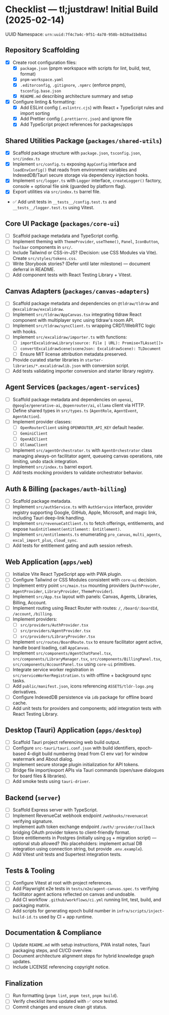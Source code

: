 # Checklist — tl;justdraw! Initial Build (2025-02-14)

UUID Namespace: `urn:uuid:7f4c7a4c-9f51-4a78-958b-8d20ad1bd8a1`

## Repository Scaffolding
- [x] Create root configuration files:
  - [x] `package.json` (pnpm workspace with scripts for lint, build, test, format)
  - [x] `pnpm-workspace.yaml`
  - [x] `.editorconfig`, `.gitignore`, `.npmrc` (enforce pnpm), `tsconfig.base.json`
  - [x] `README.md` describing architecture summary and setup
- [x] Configure linting & formatting:
  - [x] Add ESLint config (`.eslintrc.cjs`) with React + TypeScript rules and import sorting
  - [x] Add Prettier config (`.prettierrc.json`) and ignore file
  - [x] Add TypeScript project references for packages/apps

## Shared Utilities Package (`packages/shared-utils`)
- [x] Scaffold package structure with `package.json`, `tsconfig.json`, `src/index.ts`
- [x] Implement `src/config.ts` exposing `AppConfig` interface and `loadEnvConfig()` that reads from environment variables and IndexedDB/Tauri secure storage via dependency injection hooks.
- [x] Implement `src/logger.ts` with `Logger` interface, `createLogger()` factory, console + optional file sink (guarded by platform flag).
- [x] Export utilities via `src/index.ts` barrel file.
- ✅ Add unit tests in `__tests__/config.test.ts` and `__tests__/logger.test.ts` using Vitest.

## Core UI Package (`packages/core-ui`)
- [ ] Scaffold package metadata and TypeScript config.
- [ ] Implement theming with `ThemeProvider`, `useTheme()`, `Panel`, `IconButton`, `Toolbar` components in `src/`.
- [ ] Include Tailwind or CSS-in-JS? (Decision: use CSS Modules via Vite). Create `src/styles/tokens.css`.
- [ ] Write Storybook stories? (Defer until later milestone) — document deferral in README.
- [ ] Add component tests with React Testing Library + Vitest.

## Canvas Adapters (`packages/canvas-adapters`)
- [ ] Scaffold package metadata and dependencies on `@tldraw/tldraw` and `@excalidraw/excalidraw`.
- [ ] Implement `src/tldraw/AppCanvas.tsx` integrating tldraw React component with multiplayer sync using tldraw's room API.
- [ ] Implement `src/tldraw/syncClient.ts` wrapping CRDT/WebRTC logic with hooks.
- [ ] Implement `src/excalidraw/importer.ts` with functions:
  - [ ] `importExcalidrawLibrary(source: File | URL): Promise<TLAsset[]>`
  - [ ] `convertExcalidrawScene(sceneJson: ExcalidrawScene): TLDocument`
  - [ ] Ensure MIT license attribution metadata preserved.
- [ ] Provide curated starter libraries in `starter-libraries/*.excalidrawlib.json` with conversion script.
- [ ] Add tests validating importer conversion and starter library registry.

## Agent Services (`packages/agent-services`)
- [ ] Scaffold package metadata and dependencies on `openai`, `@google/generative-ai`, `@openrouter/ai`, `ollama` client via HTTP.
- [ ] Define shared types in `src/types.ts` (`AgentRole`, `AgentEvent`, `AgentAction`).
- [ ] Implement provider classes:
  - [ ] `OpenRouterClient` using `OPENROUTER_API_KEY` default header.
  - [ ] `GeminiClient`
  - [ ] `OpenAIClient`
  - [ ] `OllamaClient`
- [ ] Implement `src/agentOrchestrator.ts` with `AgentOrchestrator` class managing always-on facilitator agent, queueing canvas operations, rate limiting, undo stack integration.
- [ ] Implement `src/index.ts` barrel export.
- [ ] Add tests mocking providers to validate orchestrator behavior.

## Auth & Billing (`packages/auth-billing`)
- [ ] Scaffold package metadata.
- [ ] Implement `src/authService.ts` with `AuthService` interface, provider registry supporting Google, GitHub, Apple, Microsoft, and magic link, including Tauri deep-link handling.
- [ ] Implement `src/revenueCatClient.ts` to fetch offerings, entitlements, and expose `hasEntitlement(entitlement: Entitlement)`.
- [ ] Implement `src/entitlements.ts` enumerating `pro_canvas`, `multi_agents`, `excal_import_plus`, `cloud_sync`.
- [ ] Add tests for entitlement gating and auth session refresh.

## Web Application (`apps/web`)
- [ ] Initialize Vite React TypeScript app with PWA plugin.
- [ ] Configure Tailwind or CSS Modules consistent with `core-ui` decision.
- [ ] Implement entry point `src/main.tsx` mounting providers (`AuthProvider`, `AgentProvider`, `LibraryProvider`, `ThemeProvider`).
- [ ] Implement `src/App.tsx` layout with panels: Canvas, Agents, Libraries, Billing, Account.
- [ ] Implement routing using React Router with routes: `/`, `/board/:boardId`, `/account`, `/billing`.
- [ ] Implement providers:
  - [ ] `src/providers/AuthProvider.tsx`
  - [ ] `src/providers/AgentProvider.tsx`
  - [ ] `src/providers/LibraryProvider.tsx`
- [ ] Implement `src/routes/BoardRoute.tsx` to ensure facilitator agent active, handle board loading, call `AppCanvas`.
- [ ] Implement `src/components/AgentChatPanel.tsx`, `src/components/LibraryManager.tsx`, `src/components/BillingPanel.tsx`, `src/components/AccountPanel.tsx` using `core-ui` primitives.
- [ ] Integrate service worker registration in `src/serviceWorkerRegistration.ts` with offline + background sync tasks.
- [ ] Add `public/manifest.json`, icons referencing `ASSETS/tldr-logo.png` derivatives.
- [ ] Configure IndexedDB persistence via `idb` package for offline board cache.
- [ ] Add unit tests for providers and components; add integration tests with React Testing Library.

## Desktop (Tauri) Application (`apps/desktop`)
- [ ] Scaffold Tauri project referencing web build output.
- [ ] Configure `src-tauri/tauri.conf.json` with build identifiers, epoch-based 4-digit build numbering (read from CI env var) for window watermark and About dialog.
- [ ] Implement secure storage plugin initialization for API tokens.
- [ ] Bridge file import/export APIs via Tauri commands (open/save dialogues for board files & libraries).
- [ ] Add smoke tests using `tauri-driver`.

## Backend (`server`)
- [ ] Scaffold Express server with TypeScript.
- [ ] Implement RevenueCat webhook endpoint `/webhooks/revenuecat` verifying signature.
- [ ] Implement auth token exchange endpoint `/auth/:provider/callback` bridging OAuth provider tokens to client-friendly format.
- [ ] Store entitlements in Postgres (initially using `pg` + migration script) — optional stub allowed? (No placeholders: implement actual DB integration using connection string, but provide `.env.example`).
- [ ] Add Vitest unit tests and Supertest integration tests.

## Tests & Tooling
- [ ] Configure Vitest at root with project references.
- [ ] Add Playwright e2e tests in `tests/e2e/agent-canvas.spec.ts` verifying facilitator agent actions reflected on canvas and undoable.
- [ ] Add CI workflow `.github/workflows/ci.yml` running lint, test, build, and packaging matrix.
- [ ] Add scripts for generating epoch build number in `infra/scripts/inject-build-id.ts` used by CI + app runtime.

## Documentation & Compliance
- [ ] Update `README.md` with setup instructions, PWA install notes, Tauri packaging steps, and CI/CD overview.
- [ ] Document architecture alignment steps for hybrid knowledge graph updates.
- [ ] Include LICENSE referencing copyright notice.

## Finalization
- [ ] Run formatting (`pnpm lint`, `pnpm test`, `pnpm build`).
- [ ] Verify checklist items updated with ✅ once tested.
- [ ] Commit changes and ensure clean git status.
